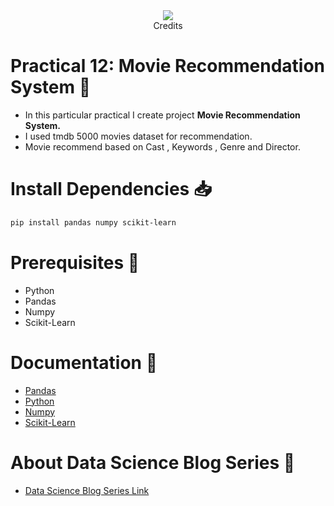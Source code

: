 <center>
<img src="https://data-flair.training/blogs/wp-content/uploads/sites/2/2019/07/data-science-movie-recommendation-project.jpg"/><br>
Credits</center>

# Practical 12: Movie Recommendation System 🏹
* In this particular practical I create project **Movie Recommendation System.**
* I used tmdb 5000  movies dataset for recommendation.
* Movie recommend based on Cast , Keywords , Genre and Director.

# Install Dependencies 📥
```bash
pip install pandas numpy scikit-learn
```
# Prerequisites 🚀
* Python
* Pandas
* Numpy
* Scikit-Learn

# Documentation 🎯
* [Pandas](https://pandas.pydata.org/docs/)
* [Python](https://python.org/)
* [Numpy](https://numpy.org/doc/)
* [Scikit-Learn](https://scikit-learn.org/stable/)

# About Data Science Blog Series 📩
* [Data Science Blog Series Link](https://znap.link/manthan.bhikadiya)
